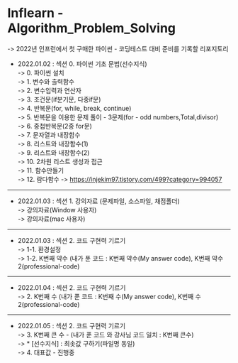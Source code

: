 # Inflearn - Algorithm_Problem_Solving
-> 2022년 인프런에서 첫 구매한 파이썬 - 코딩테스트 대비 준비를 기록할 리포지토리   

* 2022.01.02 : 섹션 0. 파이썬 기초 문법(선수지식)    
-> 0. 파이썬 설치         
-> 1. 변수와 출력함수   
-> 2. 변수입력과 연산자   
-> 3. 조건문(if분기문, 다중if문)   
-> 4. 반복문(for, while, break, continue)   
-> 5. 반복문을 이용한 문제 풀이 - 3문제(for - odd numbers,Total,divisor)    
-> 6. 중첩반복문(2중 for문)   
-> 7. 문자열과 내장함수  
-> 8. 리스트와 내장함수(1)   
-> 9. 리스트와 내장함수(2)    
-> 10. 2차원 리스트 생성과 접근   
-> 11. 함수만들기   
-> 12. 람다함수
-> https://injekim97.tistory.com/499?category=994057   
***

* 2022.01.03 : 섹션 1. 강의자료 (문제파일, 소스파일, 채점폴더)      
-> 강의자료(Window 사용자)   
-> 강의자료(mac 사용자)    
***

* 2022.01.03 : 섹션 2. 코드 구현력 기르기    
-> 1-1. 환경설정     
-> 1-2. K번째 약수 (내가 푼 코드 : K번째 약수(My answer code), K번째 약수 2(professional-code)     
***

* 2022.01.04 : 섹션 2. 코드 구현력 기르기    
-> 2. K번째 수   (내가 푼 코드 : K번째 수(My answer code), K번째 수 2(professional-code)     
***  

* 2022.01.05 : 섹션 2. 코드 구현력 기르기     
-> 3. K번째 큰 수  - (내가 푼 코드 와 강사님 코드 일치 : K번째 큰수)    
-> * [선수지식] : 최솟값 구하기(파일명 동일)   
-> 4. 대표값  - 진행중 